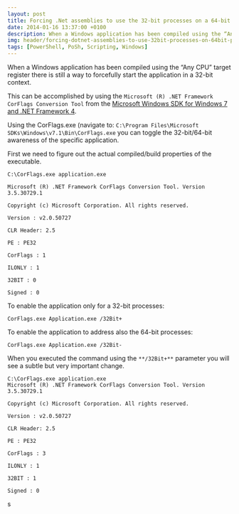 ```yaml
---
layout: post
title: Forcing .Net assemblies to use the 32-bit processes on a 64-bit platform
date: 2014-01-16 13:37:00 +0100
description: When a Windows application has been compiled using the “Any CPU” target register there is still a way to forcefully start the application in a 32-bit context.
img: header/forcing-dotnet-assemblies-to-use-32bit-processes-on-64bit-platform.png
tags: [PowerShell, PoSh, Scripting, Windows]
---
```

When a Windows application has been compiled using the “Any CPU” target register there is still a way to forcefully start the application in a 32-bit context.

This can be accomplished by using the ```Microsoft (R) .NET Framework CorFlags Conversion Tool``` from the [Microsoft Windows SDK for Windows 7 and .NET Framework 4](https://www.microsoft.com/en-us/download/details.aspx?id=8279).

Using the CorFlags.exe (navigate to: ```C:\Program Files\Microsoft SDKs\Windows\v7.1\Bin\CorFlags.exe``` you can toggle the 32-bit/64-bit awareness of the specific application.

First we need to figure out the actual compiled/build properties of the executable.

    C:\CorFlags.exe application.exe

    Microsoft (R) .NET Framework CorFlags Conversion Tool. Version 3.5.30729.1

    Copyright (c) Microsoft Corporation. All rights reserved.

    Version : v2.0.50727

    CLR Header: 2.5

    PE : PE32

    CorFlags : 1

    ILONLY : 1

    32BIT : 0

    Signed : 0

To enable the application only for a 32-bit processes:

```CorFlags.exe Application.exe /32Bit+```

To enable the application to address also the 64-bit processes:

```CorFlags.exe Application.exe /32Bit-```

When you executed the command using the ```**/32Bit+**``` parameter you will see a subtle but very important change.

    C:\CorFlags.exe application.exe
    Microsoft (R) .NET Framework CorFlags Conversion Tool. Version 3.5.30729.1

    Copyright (c) Microsoft Corporation. All rights reserved.

    Version : v2.0.50727

    CLR Header: 2.5

    PE : PE32

    CorFlags : 3

    ILONLY : 1

    32BIT : 1

    Signed : 0
s